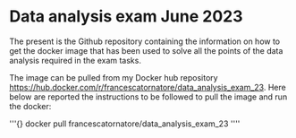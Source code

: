 # Data analysis exam June 2023

The present is the Github repository containing the information on how to get the docker image that has been used to solve all the points of the data analysis required in the exam tasks. 

The image can be pulled from my Docker hub repository https://hub.docker.com/r/francescatornatore/data_analysis_exam_23. Here below are reported the instructions to be followed to pull the image and run the docker: 

'''{}
docker pull francescatornatore/data_analysis_exam_23
''''


